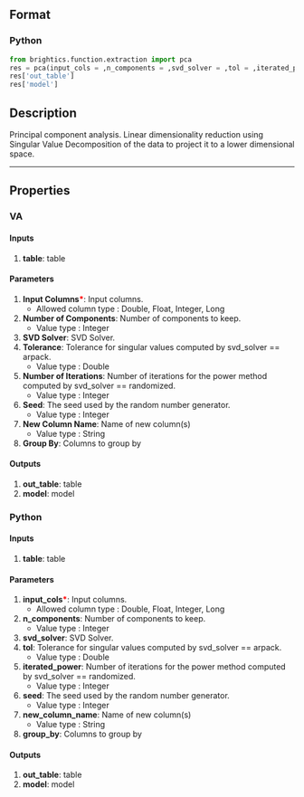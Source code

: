 ## Format
### Python
```python
from brightics.function.extraction import pca
res = pca(input_cols = ,n_components = ,svd_solver = ,tol = ,iterated_power = ,seed = ,new_column_name = ,group_by = )
res['out_table']
res['model']
```

## Description
Principal component analysis. Linear dimensionality reduction using Singular Value Decomposition of the data to project it to a lower dimensional space.

---

## Properties
### VA
#### Inputs
1. **table**: table

#### Parameters
1. **Input Columns**<b style="color:red">*</b>: Input columns.
   - Allowed column type : Double, Float, Integer, Long
2. **Number of Components**: Number of components to keep.
   - Value type : Integer
3. **SVD Solver**: SVD Solver.
4. **Tolerance**: Tolerance for singular values computed by svd_solver == arpack.
   - Value type : Double
5. **Number of Iterations**: Number of iterations for the power method computed by svd_solver == randomized.
   - Value type : Integer
6. **Seed**: The seed used by the random number generator.
   - Value type : Integer
7. **New Column Name**: Name of new column(s)
   - Value type : String
8. **Group By**: Columns to group by

#### Outputs
1. **out_table**: table
2. **model**: model

### Python
#### Inputs
1. **table**: table

#### Parameters
1. **input_cols**<b style="color:red">*</b>: Input columns.
   - Allowed column type : Double, Float, Integer, Long
2. **n_components**: Number of components to keep.
   - Value type : Integer
3. **svd_solver**: SVD Solver.
4. **tol**: Tolerance for singular values computed by svd_solver == arpack.
   - Value type : Double
5. **iterated_power**: Number of iterations for the power method computed by svd_solver == randomized.
   - Value type : Integer
6. **seed**: The seed used by the random number generator.
   - Value type : Integer
7. **new_column_name**: Name of new column(s)
   - Value type : String
8. **group_by**: Columns to group by

#### Outputs
1. **out_table**: table
2. **model**: model


